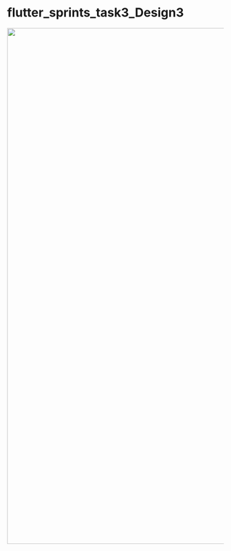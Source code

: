 # flutter_sprints_task3_Design3
<image src="https://user-images.githubusercontent.com/90774185/133453610-70bdc91a-708a-46f0-b23d-f628f1d7ed9c.png" width="700" height="1200">
